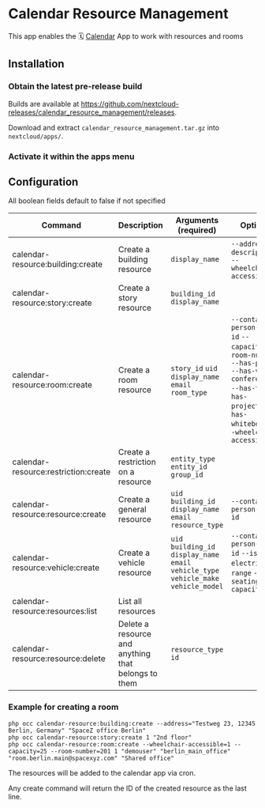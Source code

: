 # Calendar Resource Management
This app enables the 🗓️ [Calendar](https://github.com/nextcloud/calendar) App to work with resources and rooms

## Installation

### Obtain the latest pre-release build

Builds are available at https://github.com/nextcloud-releases/calendar_resource_management/releases.

Download and extract `calendar_resource_management.tar.gz` into `nextcloud/apps/`.

### Activate it within the apps menu

## Configuration

All boolean fields default to false if not specified

| Command | Description | Arguments (required) | Options | Associated Table | Notes |
|---|---|---|---|---|---|
| calendar-resource:building:create | Create a building resource | `display_name` | `--address` `--description` `--wheelchair-accessible` | `calresources_building` | |
| calendar-resource:story:create | Create a story resource | `building_id` `display_name` | | `calresources_stories` | Needs an associated building id |
| calendar-resource:room:create | Create a room resource | `story_id` `uid` `display_name` `email` `room_type` | `--contact-person-user-id` `--capacity` `--room-number` `--has-phone` `--has-video-conferencing` `--has-tv` `--has-projector` `--has-whiteboard` `--wheelchair-accessible` | `calresources_rooms` | Needs an associated story id |
| calendar-resource:restriction:create | Create a restriction on a resource | `entity_type` `entity_id` `group_id` | | `calresources_restricits` | This restricts a resource to a group |
| calendar-resource:resource:create | Create a general resource | `uid` `building_id` `display_name` `email` `resource_type` | `--contact-person-user-id` | `calresources_resources` | Needs an associated building id |
| calendar-resource:vehicle:create | Create a vehicle resource | `uid` `building_id` `display_name` `email` `vehicle_type` `vehicle_make` `vehicle_model` | `--contact-person-user-id` `--is-electric` `--range` `--seating-capacity` | `calresources_vehicles` | Needs an associated building id |
| calendar-resource:resources:list | List all resources | | | | |
| calendar-resource:resource:delete | Delete a resource and anything that belongs to them | `resource_type` `id` | | | |

### Example for creating a room

```
php occ calendar-resource:building:create --address="Testweg 23, 12345 Berlin, Germany" "SpaceZ office Berlin"
php occ calendar-resource:story:create 1 "2nd floor"
php occ calendar-resource:room:create --wheelchair-accessible=1 --capacity=25 --room-number=201 1 "demouser" "berlin_main_office" "room.berlin.main@spacexyz.com" "Shared office"
```

The resources will be added to the calendar app via cron.

Any create command will return the ID of the created resource as the last line.






